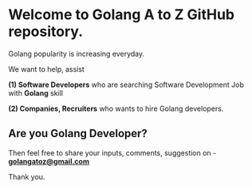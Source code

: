 # Welcome to Golang A to Z GitHub repository.

Golang popularity is increasing everyday. 

We want to help, assist 

**(1) Software Developers** who are searching Software Development Job with **Golang** skill

**(2) Companies, Recruiters** who wants to hire Golang developers.

## Are you Golang Developer? 

Then feel free to share your inputs, comments, suggestion on - **golangatoz@gmail.com**

Thank you.

